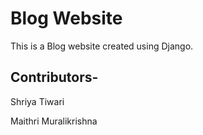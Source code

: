 # Blog Website

This is a Blog website created using Django.

## Contributors-

Shriya Tiwari

Maithri Muralikrishna
